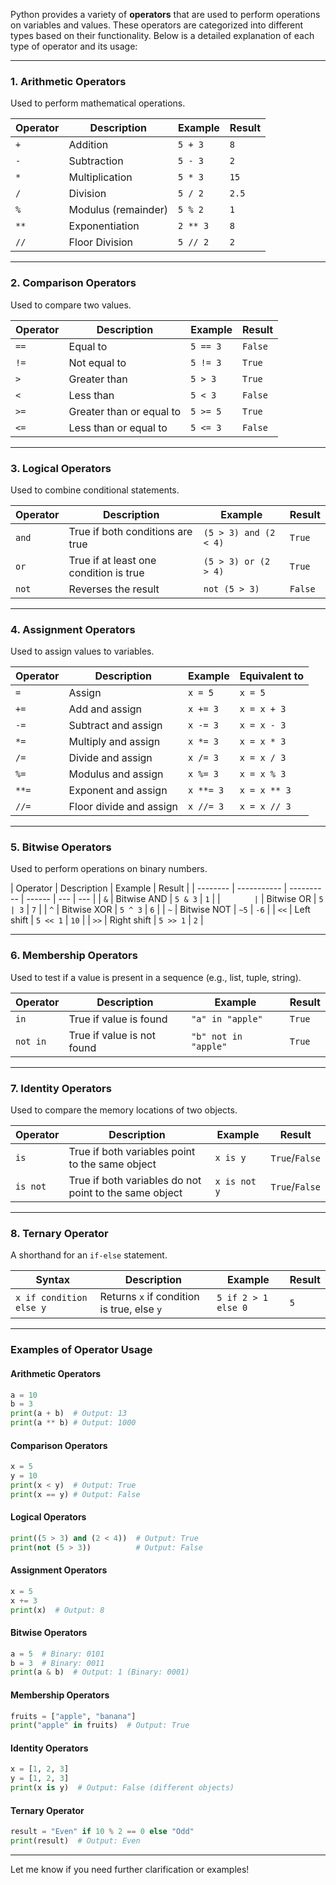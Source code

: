 Python provides a variety of **operators** that are used to perform operations on variables and values. These operators are categorized into different types based on their functionality. Below is a detailed explanation of each type of operator and its usage:

---

### **1. Arithmetic Operators**

Used to perform mathematical operations.

| Operator | Description         | Example  | Result |
| -------- | ------------------- | -------- | ------ |
| `+`      | Addition            | `5 + 3`  | `8`    |
| `-`      | Subtraction         | `5 - 3`  | `2`    |
| `*`      | Multiplication      | `5 * 3`  | `15`   |
| `/`      | Division            | `5 / 2`  | `2.5`  |
| `%`      | Modulus (remainder) | `5 % 2`  | `1`    |
| `**`     | Exponentiation      | `2 ** 3` | `8`    |
| `//`     | Floor Division      | `5 // 2` | `2`    |

---

### **2. Comparison Operators**

Used to compare two values.

| Operator | Description              | Example  | Result  |
| -------- | ------------------------ | -------- | ------- |
| `==`     | Equal to                 | `5 == 3` | `False` |
| `!=`     | Not equal to             | `5 != 3` | `True`  |
| `>`      | Greater than             | `5 > 3`  | `True`  |
| `<`      | Less than                | `5 < 3`  | `False` |
| `>=`     | Greater than or equal to | `5 >= 5` | `True`  |
| `<=`     | Less than or equal to    | `5 <= 3` | `False` |

---

### **3. Logical Operators**

Used to combine conditional statements.

| Operator | Description                            | Example               | Result  |
| -------- | -------------------------------------- | --------------------- | ------- |
| `and`    | True if both conditions are true       | `(5 > 3) and (2 < 4)` | `True`  |
| `or`     | True if at least one condition is true | `(5 > 3) or (2 > 4)`  | `True`  |
| `not`    | Reverses the result                    | `not (5 > 3)`         | `False` |

---

### **4. Assignment Operators**

Used to assign values to variables.

| Operator | Description             | Example   | Equivalent to |
| -------- | ----------------------- | --------- | ------------- |
| `=`      | Assign                  | `x = 5`   | `x = 5`       |
| `+=`     | Add and assign          | `x += 3`  | `x = x + 3`   |
| `-=`     | Subtract and assign     | `x -= 3`  | `x = x - 3`   |
| `*=`     | Multiply and assign     | `x *= 3`  | `x = x * 3`   |
| `/=`     | Divide and assign       | `x /= 3`  | `x = x / 3`   |
| `%=`     | Modulus and assign      | `x %= 3`  | `x = x % 3`   |
| `**=`    | Exponent and assign     | `x **= 3` | `x = x ** 3`  |
| `//=`    | Floor divide and assign | `x //= 3` | `x = x // 3`  |

---

### **5. Bitwise Operators**

Used to perform operations on binary numbers.

| Operator | Description | Example    | Result |
| -------- | ----------- | ---------- | ------ | --- | --- |
| `&`      | Bitwise AND | `5 & 3`    | `1`    |
| `        | `           | Bitwise OR | `5     | 3`  | `7` |
| `^`      | Bitwise XOR | `5 ^ 3`    | `6`    |
| `~`      | Bitwise NOT | `~5`       | `-6`   |
| `<<`     | Left shift  | `5 << 1`   | `10`   |
| `>>`     | Right shift | `5 >> 1`   | `2`    |

---

### **6. Membership Operators**

Used to test if a value is present in a sequence (e.g., list, tuple, string).

| Operator | Description                | Example              | Result |
| -------- | -------------------------- | -------------------- | ------ |
| `in`     | True if value is found     | `"a" in "apple"`     | `True` |
| `not in` | True if value is not found | `"b" not in "apple"` | `True` |

---

### **7. Identity Operators**

Used to compare the memory locations of two objects.

| Operator | Description                                            | Example      | Result         |
| -------- | ------------------------------------------------------ | ------------ | -------------- |
| `is`     | True if both variables point to the same object        | `x is y`     | `True`/`False` |
| `is not` | True if both variables do not point to the same object | `x is not y` | `True`/`False` |

---

### **8. Ternary Operator**

A shorthand for an `if-else` statement.

| Syntax                  | Description                                | Example             | Result |
| ----------------------- | ------------------------------------------ | ------------------- | ------ |
| `x if condition else y` | Returns `x` if condition is true, else `y` | `5 if 2 > 1 else 0` | `5`    |

---

### **Examples of Operator Usage**

#### Arithmetic Operators

```python
a = 10
b = 3
print(a + b)  # Output: 13
print(a ** b) # Output: 1000
```

#### Comparison Operators

```python
x = 5
y = 10
print(x < y)  # Output: True
print(x == y) # Output: False
```

#### Logical Operators

```python
print((5 > 3) and (2 < 4))  # Output: True
print(not (5 > 3))          # Output: False
```

#### Assignment Operators

```python
x = 5
x += 3
print(x)  # Output: 8
```

#### Bitwise Operators

```python
a = 5  # Binary: 0101
b = 3  # Binary: 0011
print(a & b)  # Output: 1 (Binary: 0001)
```

#### Membership Operators

```python
fruits = ["apple", "banana"]
print("apple" in fruits)  # Output: True
```

#### Identity Operators

```python
x = [1, 2, 3]
y = [1, 2, 3]
print(x is y)  # Output: False (different objects)
```

#### Ternary Operator

```python
result = "Even" if 10 % 2 == 0 else "Odd"
print(result)  # Output: Even
```

---

Let me know if you need further clarification or examples!

